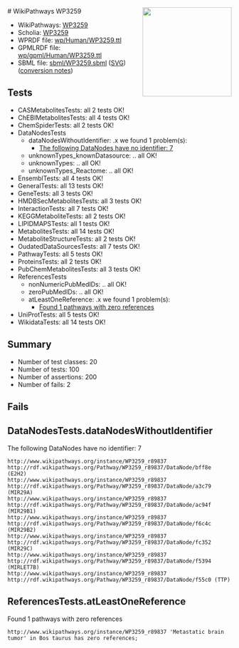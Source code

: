 <img style="float: right; width: 200px" src="../logo.png" />
# WikiPathways WP3259

* WikiPathways: [WP3259](https://identifiers.org/wikipathways:WP3259)
* Scholia: [WP3259](https://scholia.toolforge.org/wikipathways/WP3259)
* WPRDF file: [wp/Human/WP3259.ttl](../wp/Human/WP3259.ttl)
* GPMLRDF file: [wp/gpml/Human/WP3259.ttl](../wp/gpml/Human/WP3259.ttl)
* SBML file: [sbml/WP3259.sbml](../sbml/WP3259.sbml) ([SVG](../sbml/WP3259.svg)) ([conversion notes](../sbml/WP3259.txt))

## Tests
* CASMetabolitesTests: all 2 tests OK!
* ChEBIMetabolitesTests: all 4 tests OK!
* ChemSpiderTests: all 2 tests OK!
* DataNodesTests
    * dataNodesWithoutIdentifier: .x we found 1 problem(s):
        * [The following DataNodes have no identifier: 7](#d2d32fa6)
    * unknownTypes_knownDatasource: .. all OK!
    * unknownTypes: .. all OK!
    * unknownTypes_Reactome: .. all OK!
* EnsemblTests: all 4 tests OK!
* GeneralTests: all 13 tests OK!
* GeneTests: all 3 tests OK!
* HMDBSecMetabolitesTests: all 3 tests OK!
* InteractionTests: all 7 tests OK!
* KEGGMetaboliteTests: all 2 tests OK!
* LIPIDMAPSTests: all 1 tests OK!
* MetabolitesTests: all 14 tests OK!
* MetaboliteStructureTests: all 2 tests OK!
* OudatedDataSourcesTests: all 7 tests OK!
* PathwayTests: all 5 tests OK!
* ProteinsTests: all 2 tests OK!
* PubChemMetabolitesTests: all 3 tests OK!
* ReferencesTests
    * nonNumericPubMedIDs: .. all OK!
    * zeroPubMedIDs: .. all OK!
    * atLeastOneReference: .x we found 1 problem(s):
        * [Found 1 pathways with zero references](#35eb778e)
* UniProtTests: all 5 tests OK!
* WikidataTests: all 14 tests OK!


## Summary

* Number of test classes: 20
* Number of tests: 100
* Number of assertions: 200
* Number of fails: 2

## Fails

<a name="d2d32fa6" />

## DataNodesTests.dataNodesWithoutIdentifier

The following DataNodes have no identifier: 7
```
http://www.wikipathways.org/instance/WP3259_r89837 http://rdf.wikipathways.org/Pathway/WP3259_r89837/DataNode/bff8e (E2H2)
http://www.wikipathways.org/instance/WP3259_r89837 http://rdf.wikipathways.org/Pathway/WP3259_r89837/DataNode/a3c79 (MIR29A)
http://www.wikipathways.org/instance/WP3259_r89837 http://rdf.wikipathways.org/Pathway/WP3259_r89837/DataNode/ac94f (MIR29B1)
http://www.wikipathways.org/instance/WP3259_r89837 http://rdf.wikipathways.org/Pathway/WP3259_r89837/DataNode/f6c4c (MIR29B2)
http://www.wikipathways.org/instance/WP3259_r89837 http://rdf.wikipathways.org/Pathway/WP3259_r89837/DataNode/fc352 (MIR29C)
http://www.wikipathways.org/instance/WP3259_r89837 http://rdf.wikipathways.org/Pathway/WP3259_r89837/DataNode/f5394 (MIRLET7B)
http://www.wikipathways.org/instance/WP3259_r89837 http://rdf.wikipathways.org/Pathway/WP3259_r89837/DataNode/f55c0 (TTP)
```

<a name="35eb778e" />

## ReferencesTests.atLeastOneReference

Found 1 pathways with zero references
```
http://www.wikipathways.org/instance/WP3259_r89837 'Metastatic brain tumor' in Bos taurus has zero references; 
```

